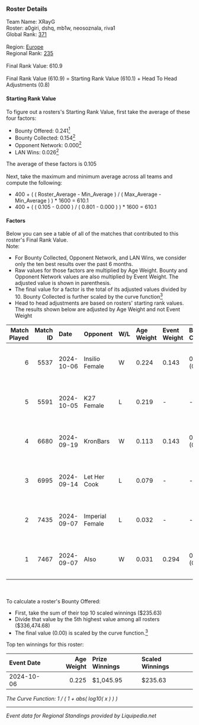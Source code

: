 ### Roster Details<br />
Team Name: XRayG<br />
Roster: a0giri, dshq, mb1w, neosoznala, riva1<br />
Global Rank: [371](../standings_global.md)<br />
<br />
Region: [Europe]( ../standings_europe.md)<br />
Regional Rank: [235]( ../standings_europe.md)<br />
<br />
Final Rank Value:  610.9<br />
<br />
Final Rank Value (610.9) = Starting Rank Value (610.1) + Head To Head Adjustments (0.8)<br />

#### Starting Rank Value<br />
To figure out a rosters's Starting Rank Value, first take the average of these four factors:<br />
- Bounty Offered: 0.241[<sup>1</sup>](#table2)
- Bounty Collected: 0.154[<sup>2</sup>](#table1)
- Opponent Network: 0.000[<sup>2</sup>](#table1)
- LAN Wins: 0.026[<sup>2</sup>](#table1)

The average of these factors is 0.105<br />
<br />
Next, take the maximum and minimum average across all teams and compute the following:<br />
- 400 + ( ( Roster_Average - Min_Average ) / ( Max_Average - Min_Average ) ) * 1600 = 610.1
- 400 + ( ( 0.105 - 0.000 ) / ( 0.801 - 0.000 ) ) * 1600 = 610.1


#### Factors<br />
Below you can see a table of all of the matches that contributed to this roster's Final Rank Value.<br />
Note:<br />

- For Bounty Collected, Opponent Network, and LAN Wins, we consider only the ten best results over the past 6 months.
- Raw values for those factors are multiplied by Age Weight. Bounty and Opponent Network values are also multiplied by Event Weight. The adjusted value is shown in parenthesis.
- The final value for a factor is the total of its adjusted values divided by 10. Bounty Collected is further scaled by the curve function[<sup>3</sup>](#curveFunction)
- Head to head adjustments are based on rosters' starting rank values. The results shown below are adjusted by Age Weight and not Event Weight
<span id="table1"></span><br />


| Match Played | Match ID | Date       | Opponent        | W/L | Age Weight | Event Weight | Bounty Collected | Opponent Network | LAN Wins  | H2H Adj. | Roster                                  |
| -: | -: | :- | :- | :- | :- | :- | :- | :- | :- | -: | :- |
|            6 |     5537 | 2024-10-06 | Insilio Female  | W   | 0.224      | 0.143        | 0.000 (0.000)    | 0.006 (0.000)    | 1 (0.224) |     3.28 | a0giri, dshq, mb1w, neosoznala, riva1   |
|            5 |     5591 | 2024-10-05 | K27 Female      | L   | 0.219      | -            | -                | -                | -         |    -2.57 | a0giri, dshq, mb1w, neosoznala, riva1   |
|            4 |     6680 | 2024-09-19 | KronBars        | W   | 0.113      | 0.143        | 0.000 (0.000)    | 0.000 (0.000)    | 0 (0.000) |     0.84 | a0giri, dshq, mb1w, neosoznala, riva1   |
|            3 |     6995 | 2024-09-14 | Let Her Cook    | L   | 0.079      | -            | -                | -                | -         |    -1.15 | a0giri, dshq, neosoznala, riva1, Stormy |
|            2 |     7435 | 2024-09-07 | Imperial Female | L   | 0.032      | -            | -                | -                | -         |    -0.09 | a0giri, dshq, neosoznala, riva1, Stormy |
|            1 |     7467 | 2024-09-07 | Also            | W   | 0.031      | 0.294        | 0.002 (0.000)    | 0.197 (0.002)    | 0 (0.000) |     0.52 | a0giri, dshq, neosoznala, riva1, Stormy |

<br />
<span id="table2"></span><br />
To calculate a roster's Bounty Offered:<br />

- First, take the sum of their top 10 scaled winnings ($235.63)
- Divide that value by the 5th highest value among all rosters ($336,474.68)
- The final value (0.00) is scaled by the curve function.[<sup>3</sup>](#curveFunction)

Top ten winnings for this roster:<br />

| Event Date | Age Weight | Prize Winnings | Scaled Winnings |
| :- | -: | :- | :- |
| 2024-10-06 |      0.225 | $1,045.95      | $235.63         |


<span id="curveFunction"></span>_The Curve Function: 1 / ( 1 + abs( log10( x ) ) )_<br />

---
_Event data for Regional Standings provided by Liquipedia.net_<br />
